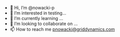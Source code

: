 - 👋 Hi, I’m @nowacki-p
- 👀 I’m interested in testing...
- 🌱 I’m currently learning ...
- 💞️ I’m looking to collaborate on ...
- 📫 How to reach me pnowacki@griddynamics.com

<!---
nowacki-p/nowacki-p is a ✨ special ✨ repository because its `README.md` (this file) appears on your GitHub profile.
You can click the Preview link to take a look at your changes.
--->
